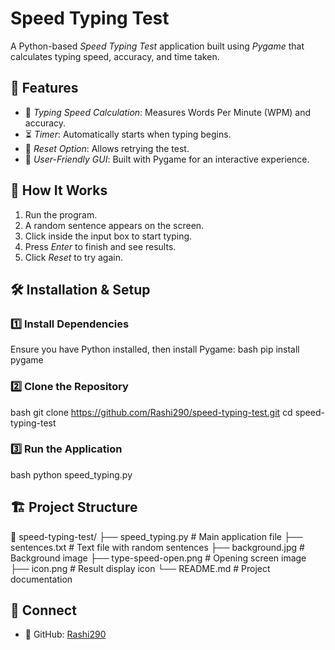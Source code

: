 # Speed Typing Test

A Python-based *Speed Typing Test* application built using *Pygame* that calculates typing speed, accuracy, and time taken.

## 🚀 Features
- 🎯 *Typing Speed Calculation*: Measures Words Per Minute (WPM) and accuracy.
- ⏳ *Timer*: Automatically starts when typing begins.
- 🔄 *Reset Option*: Allows retrying the test.
- 🎨 *User-Friendly GUI*: Built with Pygame for an interactive experience.

## 📌 How It Works
1. Run the program.
2. A random sentence appears on the screen.
3. Click inside the input box to start typing.
4. Press *Enter* to finish and see results.
5. Click *Reset* to try again.

## 🛠 Installation & Setup
### 1️⃣ Install Dependencies
Ensure you have Python installed, then install Pygame:
bash
pip install pygame


### 2️⃣ Clone the Repository
bash
git clone https://github.com/Rashi290/speed-typing-test.git
cd speed-typing-test


### 3️⃣ Run the Application
bash
python speed_typing.py


## 🏗 Project Structure

📂 speed-typing-test/
├── speed_typing.py        # Main application file
├── sentences.txt          # Text file with random sentences
├── background.jpg         # Background image
├── type-speed-open.png    # Opening screen image
├── icon.png               # Result display icon
└── README.md              # Project documentation



## 🤝 Connect
- 🔗 GitHub: [Rashi290](https://github.com/Rashi290)
